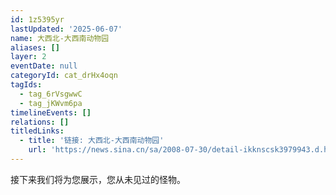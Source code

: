 ```yaml
---
id: 1z5395yr
lastUpdated: '2025-06-07'
name: 大西北-大西南动物园
aliases: []
layer: 2
eventDate: null
categoryId: cat_drHx4oqn
tagIds:
  - tag_6rVsgwwC
  - tag_jKWvm6pa
timelineEvents: []
relations: []
titledLinks:
  - title: '链接: 大西北-大西南动物园'
    url: 'https://news.sina.cn/sa/2008-07-30/detail-ikknscsk3979943.d.html'
---
```

接下来我们将为您展示，您从未见过的怪物。
